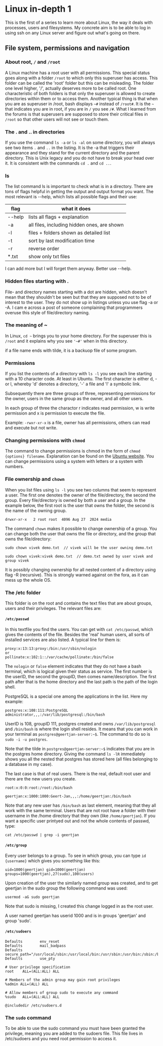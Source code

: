 # Linux in-depth 1

This is the first of a series to learn more about Linux, the way it deals with processes, users and filesystems. My concrete aim is to be able to log in using ssh on any Linux server and figure out what's going on there.

## File system, permissions and navigation

### About root, `/` and `/root`

A Linux machine has a root user with all permissions. This special status goes along with a folder `/root` to which only this superuser has access. This folder can be called the 'root' folder but this can be misleading. The folder one level higher, '/', actually deserves more to be called root. One characteristic of both folders is that only the superuser is allowed to create directories within them or to access them. Another typical thing is that when you are as superuser in /root, bash displays `~#` instead of `/root#`. It is the `~` that indicates you are in root, if you are in `/` you see `/#`. What I learned from the forums is that superusers are supposed to store their critical files in `/root` so that other users will not see or touch them.

### The . and .. in directories

If you use the command `ls -a` or `ls -al` on some directory, you will always see two items `.` and `..` in the listing. It is the -a that triggers their appearance and they stand for the current directory and the parent directory. This is Unix legacy and you do not have to break your head over it. It is consistent with the commands `cd .` and `cd ..`.

### ls

The list command ls is important to check what is in a directory. There are tons of flags helpful in getting the output and output format you want. The most relevant is --help, which lists all possible flags and their use:

|flag|what it does|
|----|----|
|--help|lists all flags + explanation|
|-a|all files, including hidden ones, are shown|
|-l|files + folders shown as detailed list|
|-t|sort by last modification time|
|-r|reverse order|
|*.txt|show only txt files|

I can add more but I will forget them anyway. Better use --help.

### Hidden files starting with .

File- and directory names starting with a dot are hidden, which doesn't mean that they shouldn't be seen but that they are supposed not to be of interest to the user. They do not show up in listings unless you use flag -a or -A. I cam e across a post of someone complaining that programmers overuse this style of file/directory naming.

### The meaning of ~

In Linux, `cd ~` brings you to your home directory. For the superuser this is `/root` and it explains why you see `'~#'` when in this directory. 

if a file name ends with tilde, it is a backuop file of some program.

### Permissions

If you list the contents of a directory with `ls -l` you see each line starting with a 10 character code. At least in Ubuntu. The first character is either d, - or l, whereby 'd' denotes a directory, '-' a file and 'l' a symbolic link.

Subsequently there are three groups of three, representing permissions for the owner, users in the same group as the owner, and all other users.

In each group of three the charactor r indicates read permission, w is write permission and x is permission to execute the file.

Example: `-rwxr-xr-x` is a file, owner has all permissions, others can read and execute but not write.

### Changing permissions with `chmod`

The command to change permissions is chmod in the form of `chmod {options} filename`. Explanation can be found on the [Ubuntu website](https://help.ubuntu.com/community/FilePermissions). You can change permissions using a system with letters or a system with numbers.

### File  ownership and `chown`

When you list files using `ls -l` you see two columns that seem to represent a user. The first one denotes the owner of the file/directory, the second the group. Every file/directory is owned by both a user and a group. In the example below, the first root is the user that owns the folder, the second is the name of the owning group.

```
drwxr-xr-x   2 root root  4096 Aug 27  2024 media
```

The command `chown` makes it possible to change ownership of a group. You can change both the user that owns the file or directory, and the group that owns the file/directory:

```
sudo chown vivek demo.txt  // vivek will be the user owning demo.txt
 
sudo chown vivek:vivek demo.txt  // demo.txt owned by user vivek and group vivek
```

It is possibly changing ownership for all nested content of a directory using flag -R (recursive). This is strongly warned against on the fora, as it can mess up the whole OS.

### The /etc folder

This folder is on the root and contains the text files that are about groups, users and their privileges. The relevant files are:

#### `/etc/passwd`

In this textfile you find the users. You can get with `cat /etc/passwd`, which gives the contents of the file. Besides the 'real' human users, all sorts of installed services are also listed. A typical line for them is:

```
proxy:x:13:13:proxy:/bin:/usr/sbin/nologin
or
pollinate:x:102:1::/var/cache/pollinate:/bin/false
```

The `nologin` or `false` element indicates that they do not have a bash terminal, which is logical given their status as service. The first number is the userID, the second the groupID, then comes name/description. The first path after that is the home directory and the last path is the path of the login shell.

PostgreSQL is a special one among the applications in the list. Here my example:

```
postgres:x:108:111:PostgreSQL administrator,,,:/var/lib/postgresql:/bin/bash
```

UserID is 108, groupID 111, postgres created and owns `/var/lib/postgresql` and `/bin/bash` is where the login shell resides. It means that you can work in your terminal as `postgres@geertjan-server:~$`. The command to do so is `sudo -i -u postgres`.

Note that the tilde in `postgres@geertjan-server:~$` indicates that you are in the postgres home directory. Giving the command `ls -lR` immediately shows you all the nested that postgres has stored here (all files belonging to a database in my case).

The last case is that of real users. There is the real, default root user and there are the new users you create.

```
root:x:0:0:root:/root:/bin/bash

geertjan:x:1000:1000:Geert-Jan,,,:/home/geertjan:/bin/bash
```

Note that any new user has `/bin/bash` as last element, meaning that they all work with the same terminal. Users that are not root have a folder with their username in the /home directory that they own (like `/home/geertjan`). If you want a specific user printyed out and not the whole contents of passwd, type:  

```
cat /etc/passwd | grep -i geertjan
```

#### `/etc/group`

Every user belongs to a group. To see in which group, you can type `id {username}` which gives you something like this:

```
uid=1000(geertjan) gid=1000(geertjan) groups=1000(geertjan),27(sudo),100(users)
```

Upon creation of the user the similarly named group was created, and to get geertjan in the sudo group the following command was used:

```
usermod -aG sudo geertjan
```

Note that sudo is missing, I created this change logged in as the root user.


A user named geertjan has userid 1000 and is in groups 'geertjan' and group 'sudo'. 

#### `/etc/sudoers`

```
Defaults        env_reset
Defaults        mail_badpass
Defaults        secure_path="/usr/local/sbin:/usr/local/bin:/usr/sbin:/usr/bin:/sbin:/bin:/snap/bin"
Defaults        use_pty

# User privilege specification
root    ALL=(ALL:ALL) ALL

# Members of the admin group may gain root privileges
%admin ALL=(ALL) ALL

# Allow members of group sudo to execute any command
%sudo   ALL=(ALL:ALL) ALL

@includedir /etc/sudoers.d
```

### The `sudo` command

To be able to use the sudo command you must have been granted the privilege, meaning you are added to the sudoers file. This file lives in /etc/sudoers and you need root permission to access it.





 